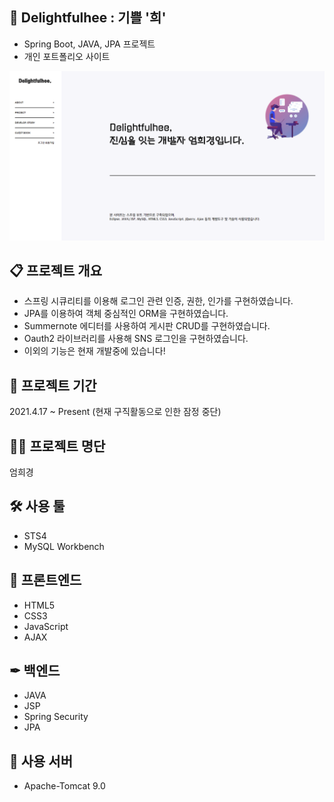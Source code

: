 ## 🔮 Delightfulhee : 기쁠 '희'
* Spring Boot, JAVA, JPA 프로젝트
* 개인 포트폴리오 사이트
<img src="/docs/del.gif">


## 📋 프로젝트 개요
* 스프링 시큐리티를 이용해 로그인 관련 인증, 권한, 인가를 구현하였습니다.
* JPA를 이용하여 객체 중심적인 ORM을 구현하였습니다.
* Summernote 에디터를 사용하여 게시판 CRUD를 구현하였습니다.
* Oauth2 라이브러리를 사용해 SNS 로그인을 구현하였습니다.
* 이외의 기능은 현재 개발중에 있습니다!


## 📅 프로젝트 기간
2021.4.17 ~ Present (현재 구직활동으로 인한 잠정 중단)


## 🙋‍♀️ 프로젝트 명단
엄희경


## 🛠 사용 툴
* STS4
* MySQL Workbench


## 🎈 프론트엔드
* HTML5
* CSS3
* JavaScript
* AJAX


## ✒ 백엔드
* JAVA
* JSP
* Spring Security
* JPA


## 📌 사용 서버
* Apache-Tomcat 9.0
